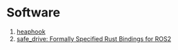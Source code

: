 # Software

1. [heaphook](https://github.com/tier4/heaphook)
1. [safe_drive: Formally Specified Rust Bindings for ROS2](https://github.com/tier4/safe_drive)
